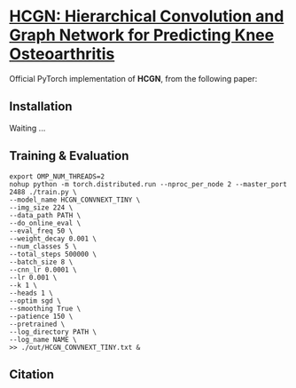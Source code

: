 # [HCGN: Hierarchical Convolution and Graph Network for Predicting Knee Osteoarthritis](https://#)

Official PyTorch implementation of **HCGN**, from the following paper:


## Installation

Waiting ...

## Training & Evaluation

```
export OMP_NUM_THREADS=2
nohup python -m torch.distributed.run --nproc_per_node 2 --master_port 2488 ./train.py \
--model_name HCGN_CONVNEXT_TINY \
--img_size 224 \
--data_path PATH \
--do_online_eval \
--eval_freq 50 \
--weight_decay 0.001 \
--num_classes 5 \
--total_steps 500000 \
--batch_size 8 \
--cnn_lr 0.0001 \
--lr 0.001 \
--k 1 \
--heads 1 \
--optim sgd \
--smoothing True \
--patience 150 \
--pretrained \
--log_directory PATH \
--log_name NAME \
>> ./out/HCGN_CONVNEXT_TINY.txt &
```

## Citation
